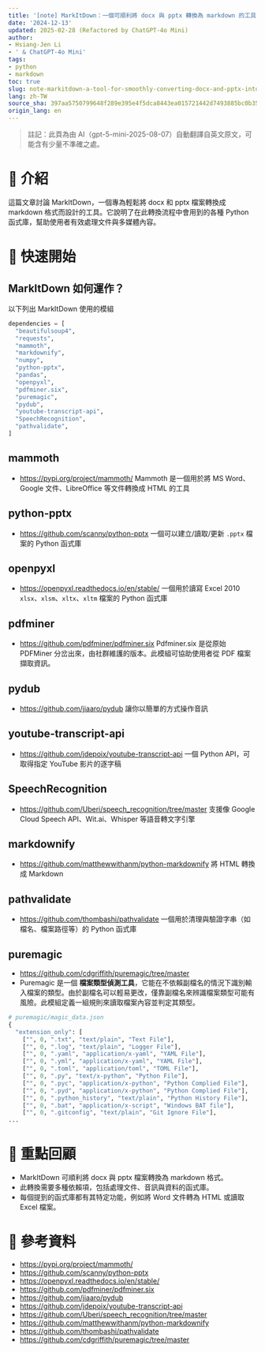 ```yaml
---
title: '[note] MarkItDown：一個可順利將 docx 與 pptx 轉換為 markdown 的工具'
date: '2024-12-13'
updated: 2025-02-28 (Refactored by ChatGPT-4o Mini)
author:
- Hsiang-Jen Li
- ' & ChatGPT-4o Mini'
tags:
- python
- markdown
toc: true
slug: note-markitdown-a-tool-for-smoothly-converting-docx-and-pptx-into-markdown
lang: zh-TW
source_sha: 397aa5750799648f289e395e4f5dca8443ea015721442d7493885bc0b35dcbb8
origin_lang: en
---
```


> 註記：此頁為由 AI（gpt-5-mini-2025-08-07）自動翻譯自英文原文，可能含有少量不準確之處。

# 📌 介紹
這篇文章討論 MarkItDown，一個專為輕鬆將 docx 和 pptx 檔案轉換成 markdown 格式而設計的工具。它說明了在此轉換流程中會用到的各種 Python 函式庫，幫助使用者有效處理文件與多媒體內容。
<!-- more -->

# 🚀 快速開始

## MarkItDown 如何運作？
以下列出 MarkItDown 使用的模組

```python
dependencies = [
  "beautifulsoup4",
  "requests",
  "mammoth",
  "markdownify",
  "numpy",
  "python-pptx",
  "pandas",
  "openpyxl",
  "pdfminer.six",
  "puremagic",
  "pydub",
  "youtube-transcript-api",
  "SpeechRecognition",
  "pathvalidate",
]
```

## mammoth
- https://pypi.org/project/mammoth/
Mammoth 是一個用於將 MS Word、Google 文件、LibreOffice 等文件轉換成 HTML 的工具

## python-pptx
- https://github.com/scanny/python-pptx
  一個可以建立/讀取/更新 `.pptx` 檔案的 Python 函式庫
  
## openpyxl
- https://openpyxl.readthedocs.io/en/stable/
  一個用於讀寫 Excel 2010 `xlsx`、`xlsm`、`xltx`、`xltm` 檔案的 Python 函式庫

## pdfminer
- https://github.com/pdfminer/pdfminer.six
Pdfminer.six 是從原始 PDFMiner 分岔出來，由社群維護的版本。此模組可協助使用者從 PDF 檔案擷取資訊。

## pydub
- https://github.com/jiaaro/pydub
  讓你以簡單的方式操作音訊

## youtube-transcript-api
- https://github.com/jdepoix/youtube-transcript-api
  一個 Python API，可取得指定 YouTube 影片的逐字稿

## SpeechRecognition
- https://github.com/Uberi/speech_recognition/tree/master
  支援像 Google Cloud Speech API、Wit.ai、Whisper 等語音轉文字引擎

## markdownify
- https://github.com/matthewwithanm/python-markdownify
  將 HTML 轉換成 Markdown

## pathvalidate
- https://github.com/thombashi/pathvalidate
  一個用於清理與驗證字串（如檔名、檔案路徑等）的 Python 函式庫

## puremagic
- https://github.com/cdgriffith/puremagic/tree/master
- Puremagic 是一個 **檔案類型偵測工具**，它能在不依賴副檔名的情況下識別輸入檔案的類型。由於副檔名可以輕易更改，僅靠副檔名來辨識檔案類型可能有風險。此模組定義一組規則來讀取檔案內容並判定其類型。

```python
# puremagic/magic_data.json
{
  "extension_only": [
    ["", 0, ".txt", "text/plain", "Text File"],
    ["", 0, ".log", "text/plain", "Logger File"],
    ["", 0, ".yaml", "application/x-yaml", "YAML File"],
    ["", 0, ".yml", "application/x-yaml", "YAML File"],
    ["", 0, ".toml", "application/toml", "TOML File"],
    ["", 0, ".py", "text/x-python", "Python File"],
    ["", 0, ".pyc", "application/x-python", "Python Complied File"],
    ["", 0, ".pyd", "application/x-python", "Python Complied File"],
    ["", 0, ".python_history", "text/plain", "Python History File"],
    ["", 0, ".bat", "application/x-script", "Windows BAT file"],
    ["", 0, ".gitconfig", "text/plain", "Git Ignore File"],
...
```

# 🔁 重點回顧
- MarkItDown 可順利將 docx 與 pptx 檔案轉換為 markdown 格式。
- 此轉換需要多種依賴項，包括處理文件、音訊與資料的函式庫。
- 每個提到的函式庫都有其特定功能，例如將 Word 文件轉為 HTML 或讀取 Excel 檔案。

# 🔗 參考資料
- https://pypi.org/project/mammoth/
- https://github.com/scanny/python-pptx
- https://openpyxl.readthedocs.io/en/stable/
- https://github.com/pdfminer/pdfminer.six
- https://github.com/jiaaro/pydub
- https://github.com/jdepoix/youtube-transcript-api
- https://github.com/Uberi/speech_recognition/tree/master
- https://github.com/matthewwithanm/python-markdownify
- https://github.com/thombashi/pathvalidate
- https://github.com/cdgriffith/puremagic/tree/master
